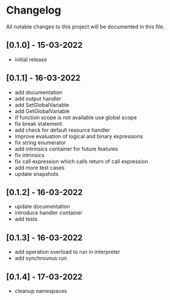 # Changelog

All notable changes to this project will be documented in this file.

## [0.1.0] - 15-03-2022

- initial release

## [0.1.1] - 16-03-2022

- add documentation
- add output handler
- add SetGlobalVariable
- add GetGlobalVariable
- if function scope is not available use global scope
- fix break statement
- add check for default resource handler
- improve evaluation of logical and binary expressions
- fix string enumerator
- add intrinsics container for future features
- fix intrinsics
- fix call expression which calls return of call expression
- add more test cases
- update snapshots

## [0.1.2] - 16-03-2022

- update documentation
- introduce handler container
- add tests

## [0.1.3] - 16-03-2022

- add operation overload to run in interpreter
- add synchrounus run

## [0.1.4] - 17-03-2022

- cleanup namespaces
